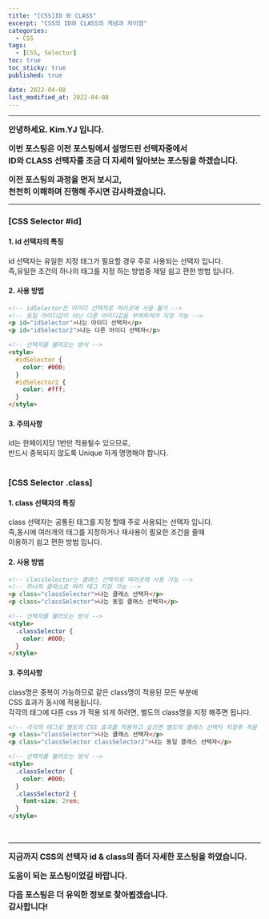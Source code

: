 ```yaml
---
title: "[CSS]ID 와 CLASS"
excerpt: "CSS의 ID와 CLASS의 개념과 차이점"
categories:
  - CSS
tags:
  - [CSS, Selector]
toc: true
toc_sticky: true
published: true

date: 2022-04-08
last_modified_at: 2022-04-08
---
```


---

<span style='font-size:1rem'>**안녕하세요. Kim.YJ 입니다.**</span>

<span style='font-size:1rem'>**이번 포스팅은 이전 포스팅에서 설명드린 선택자중에서 <br>
ID와 CLASS 선택자를 조금 더 자세히 알아보는 포스팅을 하겠습니다.**</span>

<span style='font-size:1rem'>**이전 포스팅의 과정을 먼저 보시고,**</span> <br>
<span style='font-size:1rem'>**천천히 이해하며 진행해 주시면 감사하겠습니다.**</span>

---

### [CSS Selector #id] <br>

#### 1. id 선택자의 특징

id 선택자는 유일한 지정 태그가 필요할 경우 주로 사용되는 선택자 입니다.<br>
즉,유일한 조건의 하나의 태그를 지정 하는 방법중 제일 쉽고 편한 방법 입니다.

#### 2. 사용 방법

```html
<!-- idSelector은 아이디 선택자로 여러곳에 사용 불가 -->
<!-- 동일 아이디값이 아닌 다른 아이디값을 부여하여야 지정 가능 -->
<p id="idSelector">나는 아이디 선택자</p>
<p id="idSelector2">나는 다른 아이디 선택자</p>

<!-- 선택자를 불러오는 방식 -->
<style>
  #idSelector {
    color: #000;
  }
  #idSelector2 {
    color: #fff;
  }
</style>
```

#### 3. 주의사항

id는 한페이지당 1번만 적용될수 있으므로,<br>
반드시 중복되지 않도록 Unique 하게 명명해야 합니다.<br><br>

### [CSS Selector .class] <br>

#### 1. class 선택자의 특징

class 선택자는 공통된 태그를 지정 할때 주로 사용되는 선택자 입니다.<br>
즉,동시에 여러개의 태그를 지정하거나 재사용이 필요한 조건을 줄때<br>
이용하기 쉽고 편한 방법 입니다.

#### 2. 사용 방법

```html
<!-- classSelector는 클래스 선택자로 여러곳에 사용 가능 -->
<!-- 하나의 클래스로 여러 태그 지정 가능 -->
<p class="classSelector">나는 클래스 선택자</p>
<p class="classSelector">나는 동일 클래스 선택자</p>

<!-- 선택자를 불러오는 방식 -->
<style>
  .classSelector {
    color: #000;
  }
</style>
```

#### 3. 주의사항

class명은 중복이 가능하므로 같은 class명이 적용된 모든 부분에 <br>
CSS 효과가 동시에 적용됩니다.<br>
각각의 태그에 다른 css 가 적용 되게 하려면, 별도의 class명을 지정 해주면 됩니다.

```html
<!-- 각각의 태그로 별도의 CSS 효과를 적용하고 싶으면 별도의 클래스 선택자 지정후 적용 -->
<p class="classSelector">나는 클래스 선택자</p>
<p class="classSelector classSelector2">나는 동일 클래스 선택자</p>

<!-- 선택자를 불러오는 방식 -->
<style>
  .classSelector {
    color: #000;
  }
  .classSelector2 {
    font-size: 2rem;
  }
</style>
```

<br>

---

<span style='font-size:1rem'> **지금까지 CSS의 선택자 id & class의 좀더 자세한 포스팅을 하였습니다.** </span><br>

<span style='font-size:1rem'> **도움이 되는 포스팅이었길 바랍니다.** </span><br>

<span style='font-size:1rem'> **다음 포스팅은 더 유익한 정보로 찾아뵙겠습니다.** </span><br>
<span style='font-size:1rem'> **감사합니다!** </span>

